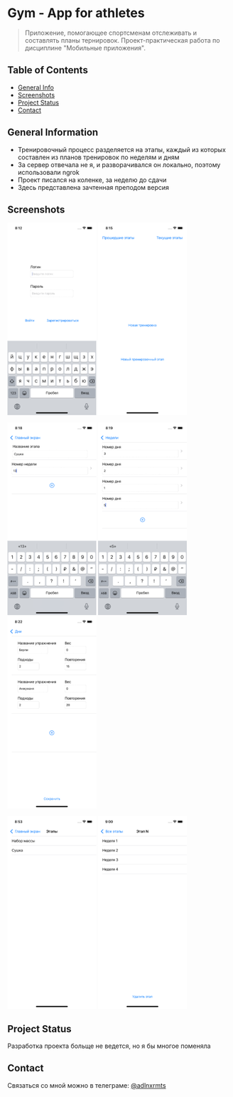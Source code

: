 # Gym - App for athletes
> Приложение, помогающее спортсменам отслеживать и составлять планы тернировок.
> Проект-практическая работа по дисциплине "Мобильные приложения".


## Table of Contents
* [General Info](#general-information)
* [Screenshots](#screenshots)
* [Project Status](#project-status)
* [Contact](#contact)



## General Information
- Тренировочный процесс разделяется на этапы, каждый из которых составлен из планов тренировок по неделям и дням
- За сервер отвечала не я, и разворачивался он локально, поэтому использовали ngrok
- Проект писался на коленке, за неделю до сдачи
- Здесь представлена зачтенная преподом версия


## Screenshots
<img src="./screenshots/auth.png" width="200"> <img src="./screenshots/main.png" width="200">

<img src="./screenshots/add-stage.png" width="200"> <img src="./screenshots/add-week.png" width="200"> <img src="./screenshots/add-exer.png" width="200">

<img src="./screenshots/stage.png" width="200"> <img src="./screenshots/week.png" width="200">


## Project Status
Разработка проекта больще не ведется, но я бы многое поменяла


## Contact
Связаться со мной можно в телеграме: [@adlnxrmts](https://t.me/adlnxrmts)
